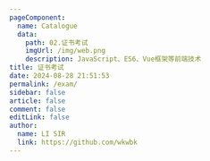 ```yaml
---
pageComponent: 
  name: Catalogue
  data: 
    path: 02.证书考试
    imgUrl: /img/web.png
    description: JavaScript、ES6、Vue框架等前端技术
title: 证书考试
date: 2024-08-28 21:51:53
permalink: /exam/
sidebar: false
article: false
comment: false
editLink: false
author: 
  name: LI SIR
  link: https://github.com/wkwbk
---
```


